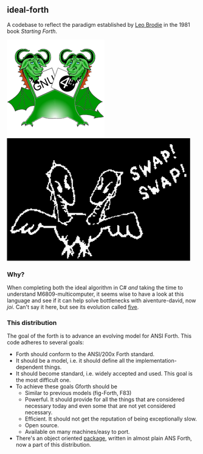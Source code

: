 ## ideal-forth

A codebase to reflect the paradigm established by [Leo Brodie](https://www.forth.com/starting-forth/0-starting-forth/) in the 1981 book _Starting Forth_.

![gnu](/images/gnu-forth.png) ![swap](/images/swap-dragon.png)

### Why?

When completing both the ideal algorithm in C# _and_ taking the time to understand M6809-multicomputer, it seems wise to have a look at this language and see if it can help solve bottlenecks with aiventure-david, now _joi_. Can't say it here, but see its evolution called [five](https://github.com/cartheur/ideal-five).

### This distribution

The goal of the forth is to advance an evolving model for ANSI Forth. This code adheres to several goals:

* Forth should conform to the ANSI/200x Forth standard.
* It should be a model, i.e. it should define all the implementation-dependent things.
* It should become standard, i.e. widely accepted and used. This goal is the most difficult one.
* To achieve these goals Gforth should be
    - Similar to previous models (fig-Forth, F83)
    - Powerful. It should provide for all the things that are considered necessary today and even some that are not yet considered necessary.
    - Efficient. It should not get the reputation of being exceptionally slow.
    - Open source.
    - Available on many machines/easy to port.
* There's an object oriented [package](/releases/oof.zip), written in almost plain ANS Forth, now a part of this distribution.